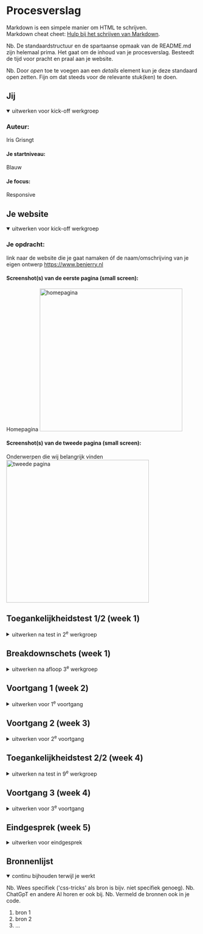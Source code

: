 # Procesverslag
Markdown is een simpele manier om HTML te schrijven.  
Markdown cheat cheet: [Hulp bij het schrijven van Markdown](https://github.com/adam-p/markdown-here/wiki/Markdown-Cheatsheet).

Nb. De standaardstructuur en de spartaanse opmaak van de README.md zijn helemaal prima. Het gaat om de inhoud van je procesverslag. Besteedt de tijd voor pracht en praal aan je website.

Nb. Door *open* toe te voegen aan een *details* element kun je deze standaard open zetten. Fijn om dat steeds voor de relevante stuk(ken) te doen.





## Jij

<details open>
  <summary>uitwerken voor kick-off werkgroep</summary>

  ### Auteur:
  Iris Grisngt

  #### Je startniveau:
  Blauw

  #### Je focus:
  Responsive
 
</details>





## Je website

<details open>
  <summary>uitwerken voor kick-off werkgroep</summary>

  ### Je opdracht:
  link naar de website die je gaat namaken óf de naam/omschrijving van je eigen ontwerp
  https://www.benjerry.nl

  #### Screenshot(s) van de eerste pagina (small screen): 
  Homepagina
  <img src="readme-images/homepagina.png" width="375px" alt="homepagina">

  #### Screenshot(s) van de tweede pagina (small screen):
  Onderwerpen die wij belangrijk vinden
  <img src="readme-images/tweedepagina.png" width="375px" alt="tweede pagina">
 
</details>



## Toegankelijkheidstest 1/2 (week 1)

<details>
  <summary>uitwerken na test in 2<sup>e</sup> werkgroep</summary>

  ### Bevindingen
  Lijst met je bevindingen die in de test naar voren kwamen:

</details>



## Breakdownschets (week 1)

<details>
  <summary>uitwerken na afloop 3<sup>e</sup> werkgroep</summary>

  ### de hele pagina: 
  https://miro.com/welcomeonboard/bDIySVRuaGsxV0FGK1IvTUd0VWdLRWEySEQ5WStteHRvNGkyWThETGV5amFDSlpRUkF0c3ZVVVJCUmhmN1U0Q1kzVTVmSWhXSU9PWXQ2MWJvU2lhVnZvWnIyOSt0TFJyNlk1VTRlbk1tQkorNy94ZTIvZXBObnhTVStlSGs1WVpQdGo1ZEV3bUdPQWRZUHQzSGl6V2NBPT0hdjE=?share_link_id=310430917738
  Link naar miro bord waarop ik de breakdown schetsen gemaakt heb.

  ### dynamisch deel (bijv menu): 
  https://miro.com/welcomeonboard/bDIySVRuaGsxV0FGK1IvTUd0VWdLRWEySEQ5WStteHRvNGkyWThETGV5amFDSlpRUkF0c3ZVVVJCUmhmN1U0Q1kzVTVmSWhXSU9PWXQ2MWJvU2lhVnZvWnIyOSt0TFJyNlk1VTRlbk1tQkorNy94ZTIvZXBObnhTVStlSGs1WVpQdGo1ZEV3bUdPQWRZUHQzSGl6V2NBPT0hdjE=?share_link_id=310430917738
  Link naar miro bord waarop ik de breakdown schetsen gemaakt heb.

  ### wellicht nog een dynamisch deel (bijv filter): 
  <img src="readme-images/dummy-plaatje.jpg" width="375px" alt="breakdown van nog een dynamisch deel">

</details>





## Voortgang 1 (week 2)

<details>
  <summary>uitwerken voor 1<sup>e</sup> voortgang</summary>

  ### Stand van zaken
  hier dit ging goed & dit was lastig (neem ook screenshots op van delen van je website en code)

  Dit ging goed: de start maken van de html ging goed, met alle plaatjes toevoegen, vooral door de breakdown
  schets die ik al gemaakt had.

  Dit was lastig: ik vond het lastig dat we geen classes en divs mogen gebruiken, hierdoor zat ik best wel
  in de knoop met alle sections en lukt het me niet zo goed om die met css allemaal te stylen.

  <img src="readme-images/screenshotwk1.png" width="375px" alt="voortgang screenshot">
  <img src="readme-images/screenshotwk1-2.png" width="375px" alt="voortgang screenshot site">

  ### Agenda voor meeting
  samen met je groepje opstellen

  Student 1 - Iris
  - witruimte aan de randen van de pagina weghalen
  - topverhalen sectie goed krijgen
  - hamburgermenu icoon kleiner maken, kruisje op dezelfde plek

  Student 2 - Nur
  - hamburger menu goed krijgen
  - meer uitleg over css map met ::roots

  Student 3 - Luuk
  - flexbox
  - justify content toepassen
  - werken met background img

  Student 4 - Toria
  - was er niet


  ### Verslag van meeting
  hier na afloop snel de uitkomsten van de meeting vastleggen

  - punt 1 - lang="eng" voor woorden in het engels in bijv h1
  - punt 2 - .visually-hidden om tekst te hebben die niet gezien hoeft te worden
  - punt 3 - dark mode

</details>





## Voortgang 2 (week 3)

<details>
  <summary>uitwerken voor 2<sup>e</sup> voortgang</summary>

  ### Stand van zaken
  hier dit ging goed & dit was lastig (neem ook screenshots op van delen van je website en code)


  ### Agenda voor meeting
  samen met je groepje opstellen

  Student 1 - Iris
  - menu helemaal laten uitklappen naar beneden
  - sectie goed krijgen

  Student 2 - Nur
  - hoe ik de 2de menu het beste kan coderen
  - hoe ik borders korter kan maken

  Student 3 - Luuk
  - 

  Student 4 - Toria
  -

  ### Verslag van meeting
  hier na afloop snel de uitkomsten van de meeting vastleggen

  - punt 1
  - punt 2
  - nog een punt
- ...

</details>





## Toegankelijkheidstest 2/2 (week 4)

<details>
  <summary>uitwerken na test in 9<sup>e</sup> werkgroep</summary>

  ### Bevindingen
  Lijst met je bevindingen die in de test naar voren kwamen (geef ook aan wat er verbeterd is):

</details>





## Voortgang 3 (week 4)

<details>
  <summary>uitwerken voor 3<sup>e</sup> voortgang</summary>

  ### Stand van zaken
  hier dit ging goed & dit was lastig (neem ook screenshots op van delen van je website en code)


  ### Agenda voor meeting
  samen met je groepje opstellen






  ### Verslag van meeting
  hier na afloop snel de uitkomsten van de meeting vastleggen

  - punt 1
  - punt 2
  - nog een punt
  - ...

</details>





## Eindgesprek (week 5)

<details>
  <summary>uitwerken voor eindgesprek</summary>

  ### Je uitkomst - karakteristiek screenshots:
  <img src="readme-images/dummy-plaatje.jpg" width="375px" alt="uitomst opdracht 1">


  ### Dit ging goed/Heb ik geleerd: 
  Korte omschrijving met plaatjes

  <img src="readme-images/dummy-plaatje.jpg" width="375px" alt="top">


  ### Dit was lastig/Is niet gelukt:
  Korte omschrijving met plaatjes

  <img src="readme-images/dummy-plaatje.jpg" width="375px" alt="bummer">
</details>





## Bronnenlijst

<details open>
  <summary>continu bijhouden terwijl je werkt</summary>

  Nb. Wees specifiek ('css-tricks' als bron is bijv. niet specifiek genoeg). 
  Nb. ChatGpT en andere AI horen er ook bij.
  Nb. Vermeld de bronnen ook in je code.

  1. bron 1
  2. bron 2
  3. ...

</details>